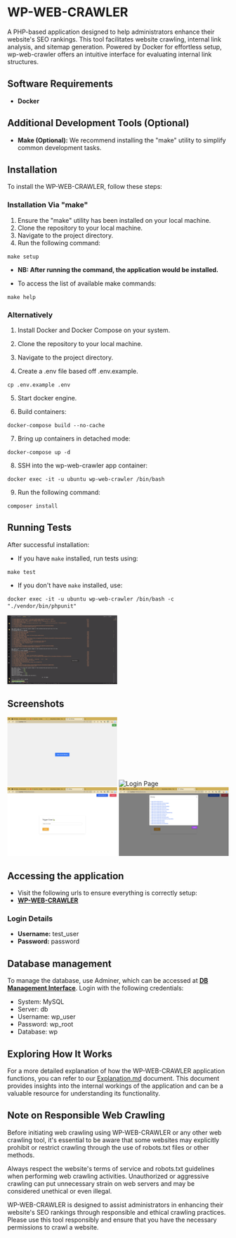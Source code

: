 # WP-WEB-CRAWLER

A PHP-based application designed to help administrators enhance their website's SEO rankings. This tool facilitates website crawling, internal link analysis, and sitemap generation. Powered by Docker for effortless setup, wp-web-crawler offers an intuitive interface for evaluating internal link structures.

## Software Requirements

- **Docker**

## Additional Development Tools (Optional)

- **Make (Optional):** We recommend installing the "make" utility to simplify common development tasks.

## Installation

To install the WP-WEB-CRAWLER, follow these steps:

### Installation Via "make"

1. Ensure the "make" utility has been installed on your local machine.
2. Clone the repository to your local machine.
3. Navigate to the project directory.
4. Run the following command:

```
make setup
```

- **NB: After running the command, the application would be installed.**

- To access the list of available make commands:

```
make help
```

### Alternatively

1. Install Docker and Docker Compose on your system.

2. Clone the repository to your local machine.

3. Navigate to the project directory.

4. Create a .env file based off .env.example.

```
cp .env.example .env
```

5. Start docker engine.

6. Build containers:

```
docker-compose build --no-cache
```

7. Bring up containers in detached mode:

```
docker-compose up -d
```

8. SSH into the wp-web-crawler app container:

```
docker exec -it -u ubuntu wp-web-crawler /bin/bash
```

9. Run the following command:

```
composer install
```

## Running Tests

After successful installation:

- If you have `make` installed, run tests using:

```
make test
```

- If you don't have `make` installed, use:

```
docker exec -it -u ubuntu wp-web-crawler /bin/bash -c "./vendor/bin/phpunit"
```

<p float="left">
<img src="/images/successful_installation.png" width="250" alt="Successful Installation" title="Successful Installation" />
</p>

## Screenshots

<p float="left">
  <img src="/images/guest_page.png" width="250" alt="Guest Page" title="Guest Page" />
  <img src="/images/login_page.png" width="250" alt="Login Page" title="Login Page" />
  <img src="/images/admin_page.png" width="250" alt="Admin Page" title="Admin Page" />
  <img src="/images/admin_page_showing_sitemap.png" width="250" alt="Admin Page Showing Sitemap" title="Admin Page Showing Sitemap" />
</p>

## Accessing the application

- Visit the following urls to ensure everything is correctly setup:
- **[WP-WEB-CRAWLER](http://localhost:7005)**

### Login Details

- **Username:** test_user
- **Password:** password

## Database management

To manage the database, use Adminer, which can be accessed at **[DB Management Interface](http://localhost:7002)**. Login with the following credentials:

- System: MySQL
- Server: db
- Username: wp_user
- Password: wp_root
- Database: wp

## Exploring How It Works

For a more detailed explanation of how the WP-WEB-CRAWLER application functions, you can refer to our [Explanation.md](Explanation.md) document. This document provides insights into the internal workings of the application and can be a valuable resource for understanding its functionality.

## Note on Responsible Web Crawling

Before initiating web crawling using WP-WEB-CRAWLER or any other web crawling tool, it's essential to be aware that some websites may explicitly prohibit or restrict crawling through the use of robots.txt files or other methods.

Always respect the website's terms of service and robots.txt guidelines when performing web crawling activities. Unauthorized or aggressive crawling can put unnecessary strain on web servers and may be considered unethical or even illegal.

WP-WEB-CRAWLER is designed to assist administrators in enhancing their website's SEO rankings through responsible and ethical crawling practices. Please use this tool responsibly and ensure that you have the necessary permissions to crawl a website.
